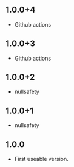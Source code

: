 ## 1.0.0+4

* Github actions

## 1.0.0+3

* Github actions

## 1.0.0+2

* nullsafety

## 1.0.0+1

* nullsafety

## 1.0.0

* First useable version.